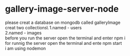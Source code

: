 # gallery-image-server-node
please creat a database on mongodb called galleryImage\
creat two collections\ 
1.named - users\
2.named - images\
before you run the server open the terminal and enter npm i\
for runnig the server open the terminal and ente npm start\
i am using nodemon
